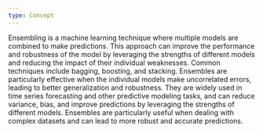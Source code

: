 ```yaml
---
type: Concept
---
```


Ensembling is a machine learning technique where multiple models are combined to make predictions. This approach can improve the performance and robustness of the model by leveraging the strengths of different models and reducing the impact of their individual weaknesses. Common techniques include bagging, boosting, and stacking. Ensembles are particularly effective when the individual models make uncorrelated errors, leading to better generalization and robustness. They are widely used in time series forecasting and other predictive modeling tasks, and can reduce variance, bias, and improve predictions by leveraging the strengths of different models. Ensembles are particularly useful when dealing with complex datasets and can lead to more robust and accurate predictions.